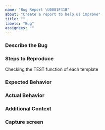 ```yaml
---
name: "Bug Report \U0001F41B"
about: "Create a report to help us improve"
title: ""
labels: "Bug"
assignees: ""
---
```


### Describe the Bug

<!-- A clear and concise description of what the bug is. -->

### Steps to Reproduce

Checking the TEST function of each template

<!-- 1. Go to '...'
2. Click on '....'
3. Scroll down to '....'
4. See error

If applicable, add a link to a test case (as a zip file or link to a repository we can clone). -->

### Expected Behavior

<!-- A clear and concise description of what you expected to happen. -->

### Actual Behavior

<!-- A clear and concise description of what actually happened.

If applicable, add screenshots to help explain your problem. -->

### Additional Context

<!-- Add any other context about the problem here. -->

### Capture screen

<!-- Please screech the error screen. -->
